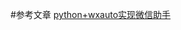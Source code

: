 #参考文章
[python+wxauto实现微信助手](https://blog.csdn.net/m0_65783113/article/details/129788768?ops_request_misc=%257B%2522request%255Fid%2522%253A%2522172061620516800213035212%2522%252C%2522scm%2522%253A%252220140713.130102334..%2522%257D&request_id=172061620516800213035212&biz_id=0&utm_medium=distribute.pc_search_result.none-task-blog-2~all~top_positive~default-1-129788768-null-null.142^v100^pc_search_result_base6&utm_term=wxauto&spm=1018.2226.3001.4187)

